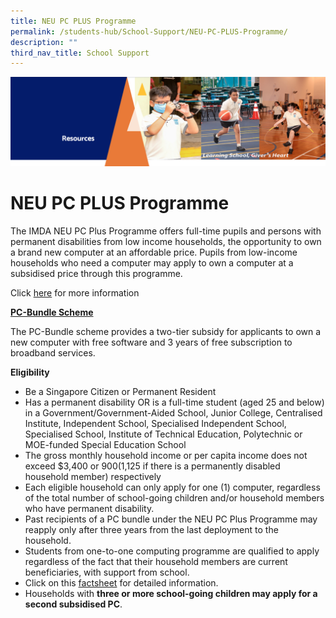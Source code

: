 ```yaml
---
title: NEU PC PLUS Programme
permalink: /students-hub/School-Support/NEU-PC-PLUS-Programme/
description: ""
third_nav_title: School Support
---
```

![](/images/Resourcesheader2.png)

NEU PC PLUS Programme
=====================

The IMDA NEU PC Plus Programme offers full-time pupils and persons with permanent disabilities from low income households, the opportunity to own a brand new computer at an affordable price. Pupils from low-income households who need a computer may apply to own a computer at a subsidised price through this programme.

  

Click [here](/files/3B-2019-Connect-T2-Parents-Tipsheet-Pri.pdf) for more information


<u><b>PC-Bundle Scheme</b></u>

The PC-Bundle scheme provides a two-tier subsidy for applicants to own a new computer with free software and 3 years of free subscription to broadband services.

**Eligibility**

*   Be a Singapore Citizen or Permanent Resident
*   Has a permanent disability OR is a full-time student (aged 25 and below) in a Government/Government-Aided School, Junior College, Centralised Institute, Independent School, Specialised Independent School, Specialised School, Institute of Technical Education, Polytechnic or MOE-funded Special Education School
*   The gross monthly household income or per capita income does not exceed $3,400 or $900 ($1,125 if there is a permanently disabled household member) respectively
*   Each eligible household can only apply for one (1) computer, regardless of the total number of school-going children and/or household members who have permanent disability.
*   Past recipients of a PC bundle under the NEU PC Plus Programme may reapply only after three years from the last deployment to the household.
*   Students from one-to-one computing programme are qualified to apply regardless of the fact that their household members are current beneficiaries, with support from school.
*   Click on this [factsheet](/files/NEU%20PC%20Plus-Factsheet.pdf) for detailed information.
*   Households with **three or more school-going children may apply for a second subsidised PC**.